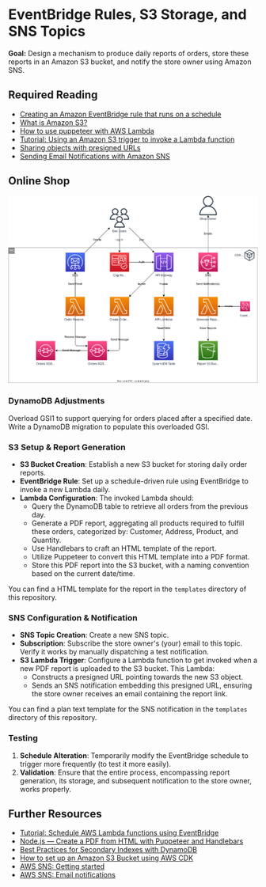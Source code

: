 # EventBridge Rules, S3 Storage, and SNS Topics

**Goal:** Design a mechanism to produce daily reports of orders, store these reports in an Amazon S3 bucket, and notify the store owner using Amazon SNS.

## Required Reading

- [Creating an Amazon EventBridge rule that runs on a schedule](https://docs.aws.amazon.com/eventbridge/latest/userguide/eb-create-rule-schedule.html)
- [What is Amazon S3?](https://docs.aws.amazon.com/AmazonS3/latest/userguide/Welcome.html)
- [How to use puppeteer with AWS Lambda](https://www.cloudtechsimplified.com/puppeteer-aws-lambda/)
- [Tutorial: Using an Amazon S3 trigger to invoke a Lambda function](https://docs.aws.amazon.com/lambda/latest/dg/with-s3-example.html)
- [Sharing objects with presigned URLs](https://docs.aws.amazon.com/AmazonS3/latest/userguide/ShareObjectPreSignedURL.html)
- [Sending Email Notifications with Amazon SNS](https://mailtrap.io/blog/amazon-sns-guide/)

## Online Shop

![Overview](./diagrams/060-eb-s3-sns.drawio.svg "Overview")

### DynamoDB Adjustments

Overload GSI1 to support querying for orders placed after a specified date. Write a DynamoDB migration to populate this overloaded GSI. 

### S3 Setup & Report Generation

- **S3 Bucket Creation**: Establish a new S3 bucket for storing daily order reports.
- **EventBridge Rule**: Set up a schedule-driven rule using EventBridge to invoke a new Lambda daily.
- **Lambda Configuration**: The invoked Lambda should:
   - Query the DynamoDB table to retrieve all orders from the previous day.
   - Generate a PDF report, aggregating all products required to fulfill these orders, categorized by: Customer, Address, Product, and Quantity.
   - Use Handlebars to craft an HTML template of the report.
   - Utilize Puppeteer to convert this HTML template into a PDF format.
   - Store this PDF report into the S3 bucket, with a naming convention based on the current date/time.

You can find a HTML template for the report in the `templates` directory of this repository.

### SNS Configuration & Notification

- **SNS Topic Creation**: Create a new SNS topic.
- **Subscription**: Subscribe the store owner's (your) email to this topic. Verify it works by manually dispatching a test notification.
- **S3 Lambda Trigger**: Configure a Lambda function to get invoked when a new PDF report is uploaded to the S3 bucket. This Lambda:
   - Constructs a presigned URL pointing towards the new S3 object.
   - Sends an SNS notification embedding this presigned URL, ensuring the store owner receives an email containing the report link.

You can find a plan text template for the SNS notification in the `templates` directory of this repository.

### Testing

1. **Schedule Alteration**: Temporarily modify the EventBridge schedule to trigger more frequently (to test it more easily).
2. **Validation**: Ensure that the entire process, encompassing report generation, its storage, and subsequent notification to the store owner, works properly.

## Further Resources

- [Tutorial: Schedule AWS Lambda functions using EventBridge](https://docs.aws.amazon.com/eventbridge/latest/userguide/eb-run-lambda-schedule.html)
- [Node.js — Create a PDF from HTML with Puppeteer and Handlebars](https://futurestud.io/tutorials/node-js-create-a-pdf-from-html-with-puppeteer-and-handlebars)
- [Best Practices for Secondary Indexes with DynamoDB](https://www.trek10.com/blog/best-practices-for-secondary-indexes-with-dynamodb)
- [How to set up an Amazon S3 Bucket using AWS CDK](https://towardsthecloud.com/aws-cdk-s3-bucket)
- [AWS SNS: Getting started](https://docs.aws.amazon.com/sns/latest/dg/sns-getting-started.html)
- [AWS SNS: Email notifications](https://docs.aws.amazon.com/sns/latest/dg/sns-email-notifications.html)
